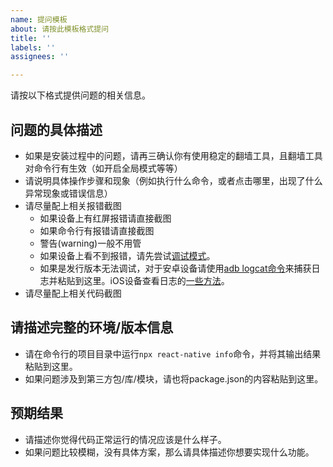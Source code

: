 ```yaml
---
name: 提问模板
about: 请按此模板格式提问
title: ''
labels: ''
assignees: ''

---
```


请按以下格式提供问题的相关信息。

## 问题的具体描述
- 如果是安装过程中的问题，请再三确认你有使用稳定的翻墙工具，且翻墙工具对命令行有生效（如开启全局模式等等）
- 请说明具体操作步骤和现象（例如执行什么命令，或者点击哪里，出现了什么异常现象或错误信息）
- 请尽量配上相关报错截图
   - 如果设备上有红屏报错请直接截图
   - 如果命令行有报错请直接截图
   - 警告(warning)一般不用管
   - 如果设备上看不到报错，请先尝试[调试模式](https://reactnative.cn/docs/debugging)。
   - 如果是发行版本无法调试，对于安卓设备请使用[adb logcat命令](https://developer.android.google.cn/studio/command-line/logcat)来捕获日志并粘贴到这里。iOS设备查看日志的[一些方法](https://juejin.im/post/5e7c5c8ce51d455c0e12dd7a)。
- 请尽量配上相关代码截图

## 请描述完整的环境/版本信息
- 请在命令行的项目目录中运行`npx react-native info`命令，并将其输出结果粘贴到这里。
- 如果问题涉及到第三方包/库/模块，请也将package.json的内容粘贴到这里。

## 预期结果
- 请描述你觉得代码正常运行的情况应该是什么样子。
- 如果问题比较模糊，没有具体方案，那么请具体描述你想要实现什么功能。
